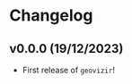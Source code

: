 # Changelog

<!--next-version-placeholder-->

## v0.0.0 (19/12/2023)

- First release of `geovizir`!